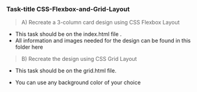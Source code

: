 ### Task-title CSS-Flexbox-and-Grid-Layout
> A) Recreate a 3-column card design using CSS Flexbox  Layout
* This task should be on the index.html file .
* All information and images needed for the design can be found in this folder here

> B) Recreate the design using CSS Grid Layout  

* This task should be on the grid.html file.

* You can use any background color of your choice

